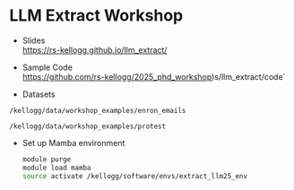 # LLM Extract Workshop

- Slides  
https://rs-kellogg.github.io/llm_extract/

- Sample Code  
https://github.com/rs-kellogg/2025_phd_workshop)s/llm_extract/code`

- Datasets 

`/kellogg/data/workshop_examples/enron_emails`

`/kellogg/data/workshop_examples/protest`


- Set up Mamba environment  
    ```bash
    module purge
    module load mamba
    source activate /kellogg/software/envs/extract_llm25_env
    ```
